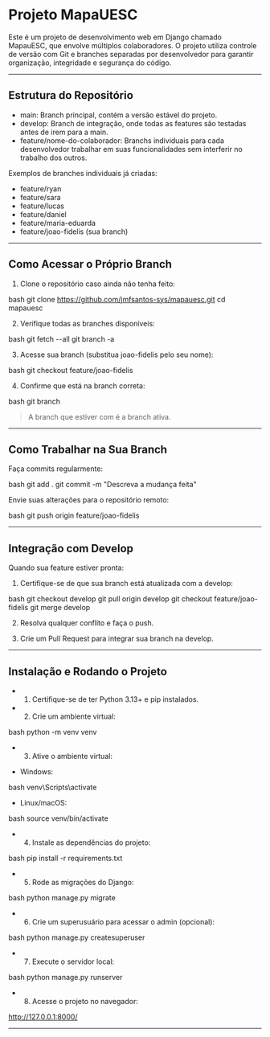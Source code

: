 # Projeto MapaUESC

Este é um projeto de desenvolvimento web em Django chamado MapauESC, que envolve múltiplos colaboradores. O projeto utiliza controle de versão com Git e branches separadas por desenvolvedor para garantir organização, integridade e segurança do código.

---

## Estrutura do Repositório

- main: Branch principal, contém a versão estável do projeto.  
- develop: Branch de integração, onde todas as features são testadas antes de irem para a main.  
- feature/nome-do-colaborador: Branchs individuais para cada desenvolvedor trabalhar em suas funcionalidades sem interferir no trabalho dos outros.

Exemplos de branches individuais já criadas:  
- feature/ryan  
- feature/sara  
- feature/lucas  
- feature/daniel  
- feature/maria-eduarda  
- feature/joao-fidelis (sua branch)

---

## Como Acessar o Próprio Branch

1. Clone o repositório caso ainda não tenha feito:

bash
git clone https://github.com/jmfsantos-sys/mapauesc.git
cd mapauesc


2. Verifique todas as branches disponíveis:

bash
git fetch --all
git branch -a


3. Acesse sua branch (substitua joao-fidelis pelo seu nome):

bash
git checkout feature/joao-fidelis


4. Confirme que está na branch correta:

bash
git branch


> A branch que estiver com  é a branch ativa.

---

## Como Trabalhar na Sua Branch

 Faça commits regularmente:

bash
git add .
git commit -m "Descreva a mudança feita"


 Envie suas alterações para o repositório remoto:

bash
git push origin feature/joao-fidelis


---

## Integração com Develop

Quando sua feature estiver pronta:

1. Certifique-se de que sua branch está atualizada com a develop:

bash
git checkout develop
git pull origin develop
git checkout feature/joao-fidelis
git merge develop


2. Resolva qualquer conflito e faça o push.

3. Crie um Pull Request para integrar sua branch na develop.

---

## Instalação e Rodando o Projeto

- 1. Certifique-se de ter Python 3.13+ e pip instalados.

- 2. Crie um ambiente virtual:

bash
python -m venv venv


- 3. Ative o ambiente virtual:

- Windows:

bash
venv\Scripts\activate


- Linux/macOS:

bash
source venv/bin/activate


- 4. Instale as dependências do projeto:

bash
pip install -r requirements.txt


- 5. Rode as migrações do Django:

bash
python manage.py migrate


- 6. Crie um superusuário para acessar o admin (opcional):

bash
python manage.py createsuperuser


- 7. Execute o servidor local:

bash
python manage.py runserver


- 8. Acesse o projeto no navegador:


http://127.0.0.1:8000/

---



